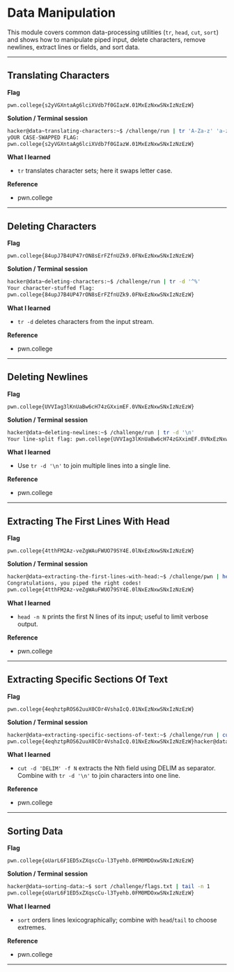 # Data Manipulation

This module covers common data-processing utilities (`tr`, `head`, `cut`, `sort`) and shows how to manipulate piped input, delete characters, remove newlines, extract lines or fields, and sort data.

---

## Translating Characters

**Flag**

```
pwn.college{s2yVGXntaAg6lciXVdb7f0GIazW.01MxEzNxwSNxIzNzEzW}
```

**Solution / Terminal session**

```bash
hacker@data~translating-characters:~$ /challenge/run | tr 'A-Za-z' 'a-zA-Z'
yOUR CASE-SWAPPED FLAG:
pwn.college{s2yVGXntaAg6lciXVdb7f0GIazW.01MxEzNxwSNxIzNzEzW}
```

**What I learned**

* `tr` translates character sets; here it swaps letter case.

**Reference**

* pwn.college

---

## Deleting Characters

**Flag**

```
pwn.college{84upJ7B4UP47rON8sErFZfnUZk9.0FNxEzNxwSNxIzNzEzW}
```

**Solution / Terminal session**

```bash
hacker@data~deleting-characters:~$ /challenge/run | tr -d '^%'
Your character-stuffed flag:
pwn.college{84upJ7B4UP47rON8sErFZfnUZk9.0FNxEzNxwSNxIzNzEzW}
```

**What I learned**

* `tr -d` deletes characters from the input stream.

**Reference**

* pwn.college

---

## Deleting Newlines

**Flag**

```
pwn.college{UVVIag3lKnUaBw6cH74zGXximEF.0VNxEzNxwSNxIzNzEzW}
```

**Solution / Terminal session**

```bash
hacker@data~deleting-newlines:~$ /challenge/run | tr -d '\n'
Your line-split flag: pwn.college{UVVIag3lKnUaBw6cH74zGXximEF.0VNxEzNxwSNxIzNzEzW}hacker@data~deleting-newlines:~$
```

**What I learned**

* Use `tr -d '\n'` to join multiple lines into a single line.

**Reference**

* pwn.college

---

## Extracting The First Lines With Head

**Flag**

```
pwn.college{4tthFM2Az-veZgWAuFWUO79SY4E.0lNxEzNxwSNxIzNzEzW}
```

**Solution / Terminal session**

```bash
hacker@data~extracting-the-first-lines-with-head:~$ /challenge/pwn | head -n 7 | /challenge/college
Congratulations, you piped the right codes!
pwn.college{4tthFM2Az-veZgWAuFWUO79SY4E.0lNxEzNxwSNxIzNzEzW}
```

**What I learned**

* `head -n N` prints the first N lines of its input; useful to limit verbose output.

**Reference**

* pwn.college

---

## Extracting Specific Sections Of Text

**Flag**

```
pwn.college{4eqhztpROS62uuX0COr4VshaIcQ.01NxEzNxwSNxIzNzEzW}
```

**Solution / Terminal session**

```bash
hacker@data~extracting-specific-sections-of-text:~$ /challenge/run | cut -d ' ' -f 2 | tr -d '\n'
pwn.college{4eqhztpROS62uuX0COr4VshaIcQ.01NxEzNxwSNxIzNzEzW}hacker@data~extracting-specific-sections-of-text:~$
```

**What I learned**

* `cut -d 'DELIM' -f N` extracts the Nth field using DELIM as separator. Combine with `tr -d '\n'` to join characters into one line.

**Reference**

* pwn.college

---

## Sorting Data

**Flag**

```
pwn.college{oUarL6F1ED5xZXqscCu-l3Tyehb.0FM0MDOxwSNxIzNzEzW}
```

**Solution / Terminal session**

```bash
hacker@data~sorting-data:~$ sort /challenge/flags.txt | tail -n 1
pwn.college{oUarL6F1ED5xZXqscCu-l3Tyehb.0FM0MDOxwSNxIzNzEzW}
```

**What I learned**

* `sort` orders lines lexicographically; combine with `head`/`tail` to choose extremes.

**Reference**

* pwn.college

---

